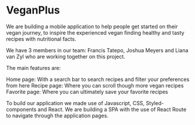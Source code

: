 # VeganPlus

We are building a mobile application to help people get started on their vegan journey, to inspire the experienced vegan finding healthy and tasty recipes with nutritional facts.

We have 3 members in our team: Francis Tatepo, Joshua Meyers and Liana van Zyl who are working together on this project.

The main features are:

Home page: With a search bar to search recipes and filter your preferences from here
Recipe page: Where you can scroll though more vegan recipes
Favorite page: Where you can ultimately save your favorite recipes

To build our application we made use of Javascript, CSS, Styled-components and React. We are building a SPA with the use of React Route to navigate through the application pages. 
